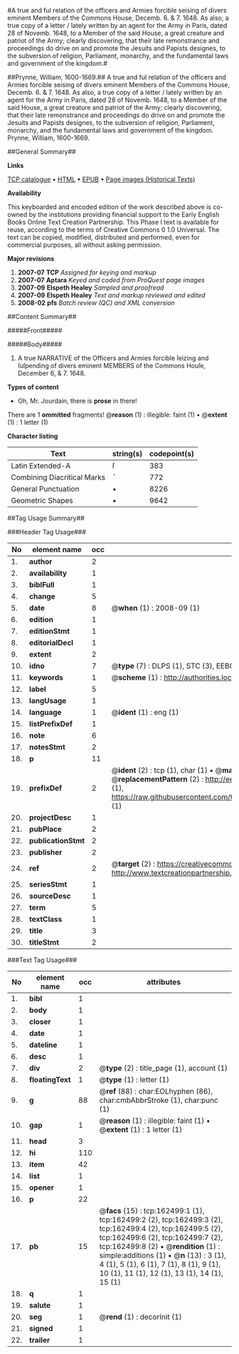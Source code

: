 #A true and ful relation of the officers and Armies forcible seising of divers eminent Members of the Commons House, Decemb. 6. & 7. 1648. As also, a true copy of a letter / lately written by an agent for the Army in Paris, dated 28 of Novemb. 1648, to a Member of the said House, a great creature and patriot of the Army; clearly discovering, that their late remonstrance and proceedings do drive on and promote the Jesuits and Papists designes, to the subversion of religion, Parliament, monarchy, and the fundamental laws and government of the kingdom.#

##Prynne, William, 1600-1669.##
A true and ful relation of the officers and Armies forcible seising of divers eminent Members of the Commons House, Decemb. 6. & 7. 1648. As also, a true copy of a letter / lately written by an agent for the Army in Paris, dated 28 of Novemb. 1648, to a Member of the said House, a great creature and patriot of the Army; clearly discovering, that their late remonstrance and proceedings do drive on and promote the Jesuits and Papists designes, to the subversion of religion, Parliament, monarchy, and the fundamental laws and government of the kingdom.
Prynne, William, 1600-1669.

##General Summary##

**Links**

[TCP catalogue](http://www.ota.ox.ac.uk/tcp/)  • 
[HTML](http://tei.it.ox.ac.uk/tcp/Texts-HTML/free/A91/A91305.html)  • 
[EPUB](http://tei.it.ox.ac.uk/tcp/Texts-EPUB/free/A91/A91305.epub) • 
[Page images (Historical Texts)](https://data.historicaltexts.jisc.ac.uk/view?pubId=eebo-99872252e&pageId=eebo-99872252e-162499-1)

**Availability**

This keyboarded and encoded edition of the
	       work described above is co-owned by the institutions
	       providing financial support to the Early English Books
	       Online Text Creation Partnership. This Phase I text is
	       available for reuse, according to the terms of Creative
	       Commons 0 1.0 Universal. The text can be copied,
	       modified, distributed and performed, even for
	       commercial purposes, all without asking permission.

**Major revisions**

1. __2007-07__ __TCP__ *Assigned for keying and markup*
1. __2007-07__ __Aptara__ *Keyed and coded from ProQuest page images*
1. __2007-09__ __Elspeth Healey__ *Sampled and proofread*
1. __2007-09__ __Elspeth Healey__ *Text and markup reviewed and edited*
1. __2008-02__ __pfs__ *Batch review (QC) and XML conversion*

##Content Summary##

#####Front#####

#####Body#####

1. A true NARRATIVE of the Officers and
Armies forcible ſeizing and ſuſpending of
divers eminent MEMBERS of the Commons
Houſe, December 6, & 7. 1648.

**Types of content**

  * Oh, Mr. Jourdain, there is **prose** in there!

There are 1 **ommitted** fragments! 
 @__reason__ (1) : illegible: faint (1)  •  @__extent__ (1) : 1 letter (1)

**Character listing**


|Text|string(s)|codepoint(s)|
|---|---|---|
|Latin Extended-A|ſ|383|
|Combining             Diacritical Marks|̄|772|
|General Punctuation|•|8226|
|Geometric Shapes|▪|9642|

##Tag Usage Summary##

###Header Tag Usage###

|No|element name|occ|attributes|
|---|---|---|---|
|1.|__author__|2||
|2.|__availability__|1||
|3.|__biblFull__|1||
|4.|__change__|5||
|5.|__date__|8| @__when__ (1) : 2008-09 (1)|
|6.|__edition__|1||
|7.|__editionStmt__|1||
|8.|__editorialDecl__|1||
|9.|__extent__|2||
|10.|__idno__|7| @__type__ (7) : DLPS (1), STC (3), EEBO-CITATION (1), PROQUEST (1), VID (1)|
|11.|__keywords__|1| @__scheme__ (1) : http://authorities.loc.gov/ (1)|
|12.|__label__|5||
|13.|__langUsage__|1||
|14.|__language__|1| @__ident__ (1) : eng (1)|
|15.|__listPrefixDef__|1||
|16.|__note__|6||
|17.|__notesStmt__|2||
|18.|__p__|11||
|19.|__prefixDef__|2| @__ident__ (2) : tcp (1), char (1)  •  @__matchPattern__ (2) : ([0-9\-]+):([0-9IVX]+) (1), (.+) (1)  •  @__replacementPattern__ (2) : http://eebo.chadwyck.com/downloadtiff?vid=$1&page=$2 (1), https://raw.githubusercontent.com/textcreationpartnership/Texts/master/tcpchars.xml#$1 (1)|
|20.|__projectDesc__|1||
|21.|__pubPlace__|2||
|22.|__publicationStmt__|2||
|23.|__publisher__|2||
|24.|__ref__|2| @__target__ (2) : https://creativecommons.org/publicdomain/zero/1.0/ (1), http://www.textcreationpartnership.org/docs/. (1)|
|25.|__seriesStmt__|1||
|26.|__sourceDesc__|1||
|27.|__term__|5||
|28.|__textClass__|1||
|29.|__title__|3||
|30.|__titleStmt__|2||


###Text Tag Usage###

|No|element name|occ|attributes|
|---|---|---|---|
|1.|__bibl__|1||
|2.|__body__|1||
|3.|__closer__|1||
|4.|__date__|1||
|5.|__dateline__|1||
|6.|__desc__|1||
|7.|__div__|2| @__type__ (2) : title_page (1), account (1)|
|8.|__floatingText__|1| @__type__ (1) : letter (1)|
|9.|__g__|88| @__ref__ (88) : char:EOLhyphen (86), char:cmbAbbrStroke (1), char:punc (1)|
|10.|__gap__|1| @__reason__ (1) : illegible: faint (1)  •  @__extent__ (1) : 1 letter (1)|
|11.|__head__|3||
|12.|__hi__|110||
|13.|__item__|42||
|14.|__list__|1||
|15.|__opener__|1||
|16.|__p__|22||
|17.|__pb__|15| @__facs__ (15) : tcp:162499:1 (1), tcp:162499:2 (2), tcp:162499:3 (2), tcp:162499:4 (2), tcp:162499:5 (2), tcp:162499:6 (2), tcp:162499:7 (2), tcp:162499:8 (2)  •  @__rendition__ (1) : simple:additions (1)  •  @__n__ (13) : 3 (1), 4 (1), 5 (1), 6 (1), 7 (1), 8 (1), 9 (1), 10 (1), 11 (1), 12 (1), 13 (1), 14 (1), 15 (1)|
|18.|__q__|1||
|19.|__salute__|1||
|20.|__seg__|1| @__rend__ (1) : decorInit (1)|
|21.|__signed__|1||
|22.|__trailer__|1||
